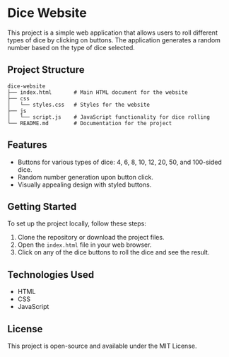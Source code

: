 # Dice Website

This project is a simple web application that allows users to roll different types of dice by clicking on buttons. The application generates a random number based on the type of dice selected.

## Project Structure

```
dice-website
├── index.html       # Main HTML document for the website
├── css
│   └── styles.css   # Styles for the website
├── js
│   └── script.js    # JavaScript functionality for dice rolling
└── README.md        # Documentation for the project
```

## Features

- Buttons for various types of dice: 4, 6, 8, 10, 12, 20, 50, and 100-sided dice.
- Random number generation upon button click.
- Visually appealing design with styled buttons.

## Getting Started

To set up the project locally, follow these steps:

1. Clone the repository or download the project files.
2. Open the `index.html` file in your web browser.
3. Click on any of the dice buttons to roll the dice and see the result.

## Technologies Used

- HTML
- CSS
- JavaScript

## License

This project is open-source and available under the MIT License.